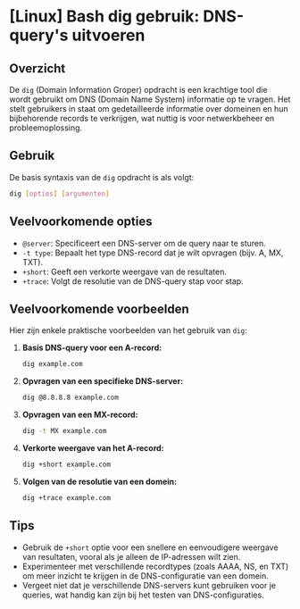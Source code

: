 # [Linux] Bash dig gebruik: DNS-query's uitvoeren

## Overzicht
De `dig` (Domain Information Groper) opdracht is een krachtige tool die wordt gebruikt om DNS (Domain Name System) informatie op te vragen. Het stelt gebruikers in staat om gedetailleerde informatie over domeinen en hun bijbehorende records te verkrijgen, wat nuttig is voor netwerkbeheer en probleemoplossing.

## Gebruik
De basis syntaxis van de `dig` opdracht is als volgt:

```bash
dig [opties] [argumenten]
```

## Veelvoorkomende opties
- `@server`: Specificeert een DNS-server om de query naar te sturen.
- `-t type`: Bepaalt het type DNS-record dat je wilt opvragen (bijv. A, MX, TXT).
- `+short`: Geeft een verkorte weergave van de resultaten.
- `+trace`: Volgt de resolutie van de DNS-query stap voor stap.

## Veelvoorkomende voorbeelden
Hier zijn enkele praktische voorbeelden van het gebruik van `dig`:

1. **Basis DNS-query voor een A-record:**
   ```bash
   dig example.com
   ```

2. **Opvragen van een specifieke DNS-server:**
   ```bash
   dig @8.8.8.8 example.com
   ```

3. **Opvragen van een MX-record:**
   ```bash
   dig -t MX example.com
   ```

4. **Verkorte weergave van het A-record:**
   ```bash
   dig +short example.com
   ```

5. **Volgen van de resolutie van een domein:**
   ```bash
   dig +trace example.com
   ```

## Tips
- Gebruik de `+short` optie voor een snellere en eenvoudigere weergave van resultaten, vooral als je alleen de IP-adressen wilt zien.
- Experimenteer met verschillende recordtypes (zoals AAAA, NS, en TXT) om meer inzicht te krijgen in de DNS-configuratie van een domein.
- Vergeet niet dat je verschillende DNS-servers kunt gebruiken voor je queries, wat handig kan zijn bij het testen van DNS-configuraties.